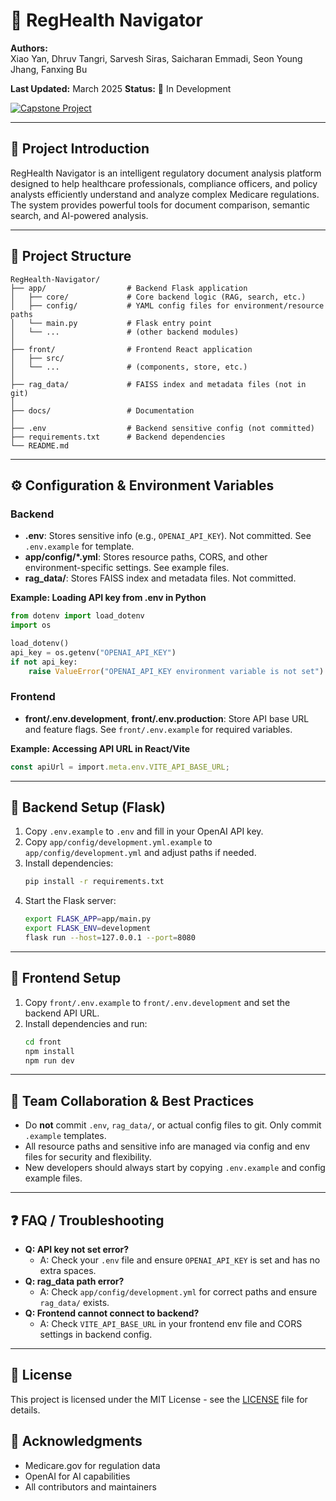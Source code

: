 # 🏥 RegHealth Navigator

**Authors:**  
Xiao Yan, Dhruv Tangri, Sarvesh Siras, Saicharan Emmadi, Seon Young Jhang, Fanxing Bu

**Last Updated:** March 2025
**Status:** 🚧 In Development

[![Capstone Project](https://img.shields.io/badge/CMU-Capstone%20Project-red)](https://www.cmu.edu/)

---

## 📖 Project Introduction

RegHealth Navigator is an intelligent regulatory document analysis platform designed to help healthcare professionals, compliance officers, and policy analysts efficiently understand and analyze complex Medicare regulations. The system provides powerful tools for document comparison, semantic search, and AI-powered analysis.

---

## 📁 Project Structure
```
RegHealth-Navigator/
├── app/                  # Backend Flask application
│   ├── core/             # Core backend logic (RAG, search, etc.)
│   ├── config/           # YAML config files for environment/resource paths
│   └── main.py           # Flask entry point
│   └── ...               # (other backend modules)
│
├── front/                # Frontend React application
│   ├── src/
│   └── ...               # (components, store, etc.)
│
├── rag_data/             # FAISS index and metadata files (not in git)
│
├── docs/                 # Documentation
│
├── .env                  # Backend sensitive config (not committed)
├── requirements.txt      # Backend dependencies
└── README.md
```

---

## ⚙️ Configuration & Environment Variables

### Backend
- **.env**: Stores sensitive info (e.g., `OPENAI_API_KEY`). Not committed. See `.env.example` for template.
- **app/config/*.yml**: Stores resource paths, CORS, and other environment-specific settings. See example files.
- **rag_data/**: Stores FAISS index and metadata files. Not committed.

**Example: Loading API key from .env in Python**
```python
from dotenv import load_dotenv
import os

load_dotenv()
api_key = os.getenv("OPENAI_API_KEY")
if not api_key:
    raise ValueError("OPENAI_API_KEY environment variable is not set")
```

### Frontend
- **front/.env.development**, **front/.env.production**: Store API base URL and feature flags. See `front/.env.example` for required variables.

**Example: Accessing API URL in React/Vite**
```typescript
const apiUrl = import.meta.env.VITE_API_BASE_URL;
```

---

## 🚀 Backend Setup (Flask)
1. Copy `.env.example` to `.env` and fill in your OpenAI API key.
2. Copy `app/config/development.yml.example` to `app/config/development.yml` and adjust paths if needed.
3. Install dependencies:
   ```bash
   pip install -r requirements.txt
   ```
4. Start the Flask server:
   ```bash
   export FLASK_APP=app/main.py
   export FLASK_ENV=development
   flask run --host=127.0.0.1 --port=8080
   ```

---

## 🚀 Frontend Setup
1. Copy `front/.env.example` to `front/.env.development` and set the backend API URL.
2. Install dependencies and run:
   ```bash
   cd front
   npm install
   npm run dev
   ```

---

## 🤝 Team Collaboration & Best Practices
- Do **not** commit `.env`, `rag_data/`, or actual config files to git. Only commit `.example` templates.
- All resource paths and sensitive info are managed via config and env files for security and flexibility.
- New developers should always start by copying `.env.example` and config example files.

---

## ❓ FAQ / Troubleshooting
- **Q: API key not set error?**
  - A: Check your `.env` file and ensure `OPENAI_API_KEY` is set and has no extra spaces.
- **Q: rag_data path error?**
  - A: Check `app/config/development.yml` for correct paths and ensure `rag_data/` exists.
- **Q: Frontend cannot connect to backend?**
  - A: Check `VITE_API_BASE_URL` in your frontend env file and CORS settings in backend config.

---

## 📝 License
This project is licensed under the MIT License - see the [LICENSE](LICENSE) file for details.

## 🙏 Acknowledgments
- Medicare.gov for regulation data
- OpenAI for AI capabilities
- All contributors and maintainers
